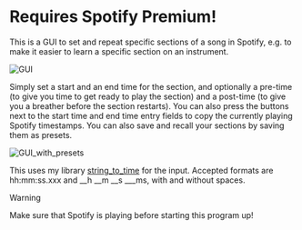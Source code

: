 # Requires Spotify Premium!
This is a GUI to set and repeat specific sections of a song in Spotify, e.g. to make it easier to learn a specific section on an instrument.

![GUI](https://github.com/vermilion00/spotify-repeater.git/blob/main/images/gui.png?raw=true)

Simply set a start and an end time for the section, and optionally a pre-time (to give you time to get ready to play the section) and a post-time (to give you a breather before the section restarts). You can also press the buttons next to the start time and end time entry fields to copy the currently playing Spotify timestamps.
You can also save and recall your sections by saving them as presets.

![GUI_with_presets](https://github.com/vermilion00/spotify-repeater.git/blob/main/images/gui_with_presets.png?raw=true)

This uses my library [string_to_time](https://github.com/vermilion00/py-stringtotime) for the input. Accepted formats are hh:mm:ss.xxx and \_\_h \_\_m \_\_s \_\_\_ms, with and without spaces.
> [!WARNING]
> Make sure that Spotify is playing before starting this program up!


